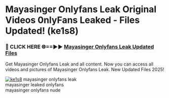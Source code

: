 # Mayasinger Onlyfans Leak Original Videos 0nlyFans Leaked - Files Updated! (ke1s8)

<h3>🔴 CLICK HERE 🌐==►► <a href="https://tinyurl.com/2wckxsce" rel="nofollow">Mayasinger Onlyfans Leak Updated Files</a></h3>

Get Mayasinger Onlyfans Leak and all content. Now you can access all videos and pictures of Mayasinger Onlyfans Leak. New Updated Files 2025!

[![ke1s8](https://i.imgur.com/AFduVYN.gif)](https://tinyurl.com/2wckxsce)
mayasinger onlyfans leak<br>
mayasinger leaked onlyfans<br>
mayasinger onlyfans nude